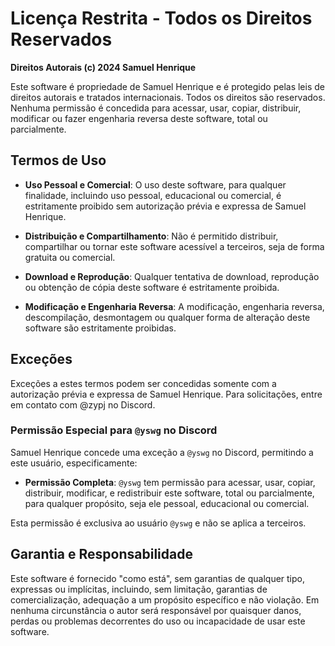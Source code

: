 # Licença Restrita - Todos os Direitos Reservados

**Direitos Autorais (c) 2024 Samuel Henrique**

Este software é propriedade de Samuel Henrique e é protegido pelas leis de direitos autorais e tratados internacionais. Todos os direitos são reservados. Nenhuma permissão é concedida para acessar, usar, copiar, distribuir, modificar ou fazer engenharia reversa deste software, total ou parcialmente.

## Termos de Uso

- **Uso Pessoal e Comercial**: O uso deste software, para qualquer finalidade, incluindo uso pessoal, educacional ou comercial, é estritamente proibido sem autorização prévia e expressa de Samuel Henrique.

- **Distribuição e Compartilhamento**: Não é permitido distribuir, compartilhar ou tornar este software acessível a terceiros, seja de forma gratuita ou comercial.

- **Download e Reprodução**: Qualquer tentativa de download, reprodução ou obtenção de cópia deste software é estritamente proibida.

- **Modificação e Engenharia Reversa**: A modificação, engenharia reversa, descompilação, desmontagem ou qualquer forma de alteração deste software são estritamente proibidas.

## Exceções

Exceções a estes termos podem ser concedidas somente com a autorização prévia e expressa de Samuel Henrique. Para solicitações, entre em contato com @zypj no Discord.

### Permissão Especial para `@yswg` no Discord

Samuel Henrique concede uma exceção a `@yswg` no Discord, permitindo a este usuário, especificamente:

- **Permissão Completa**: `@yswg` tem permissão para acessar, usar, copiar, distribuir, modificar, e redistribuir este software, total ou parcialmente, para qualquer propósito, seja ele pessoal, educacional ou comercial.
  
Esta permissão é exclusiva ao usuário `@yswg` e não se aplica a terceiros.

## Garantia e Responsabilidade

Este software é fornecido "como está", sem garantias de qualquer tipo, expressas ou implícitas, incluindo, sem limitação, garantias de comercialização, adequação a um propósito específico e não violação. Em nenhuma circunstância o autor será responsável por quaisquer danos, perdas ou problemas decorrentes do uso ou incapacidade de usar este software.
